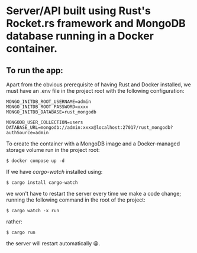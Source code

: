 # Server/API built using Rust's Rocket.rs framework and MongoDB database running in a Docker container.

## To run the app:

Apart from the obvious prerequisite of having Rust and Docker installed, we must have an .env file in the project root with the following configuration:

```
MONGO_INITDB_ROOT_USERNAME=admin
MONGO_INITDB_ROOT_PASSWORD=xxxx
MONGO_INITDB_DATABASE=rust_mongodb

MONGODB_USER_COLLECTION=users
DATABASE_URL=mongodb://admin:xxxx@localhost:27017/rust_mongodb?authSource=admin
```

To create the container with a MongoDB image and a Docker-managed storage volume run in the project root:

```
$ docker compose up -d
```

If we have _cargo-watch_ installed using:

```
$ cargo install cargo-watch
```

we won't have to restart the server every time we make a code change; running the following command in the root of the project:

```
$ cargo watch -x run
```

rather:

```
$ cargo run
```

the server will restart automatically 😀.
